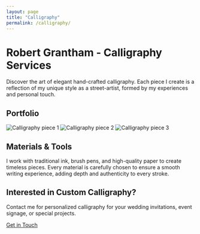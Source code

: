 ```yaml
---
layout: page
title: "Calligraphy"
permalink: /calligraphy/
---
```


<div class="calligraphy-page">
  
  <h1>Robert Grantham - Calligraphy Services</h1>
  <p>Discover the art of elegant hand-crafted calligraphy. Each piece I create is a reflection of my unique style as a street-artist, formed by my experiences and personal touch.</p>
  
  <h2>Portfolio</h2>
  <div class="calligraphy-gallery">
    <img src="/assets/images/calligraphy1.jpg" alt="Calligraphy piece 1">
    <img src="/assets/images/calligraphy2.jpg" alt="Calligraphy piece 2">
    <img src="/assets/images/calligraphy3.jpg" alt="Calligraphy piece 3">
    <!-- Add more images as needed -->
  </div>
  
  <section class="tools-section">
    <h2>Materials & Tools</h2>
    <p>I work with traditional ink, brush pens, and high-quality paper to create timeless pieces. Every material is carefully chosen to ensure a smooth writing experience, adding depth and authenticity to every stroke.</p>
  </section>
  
  <div class="call-to-action">
    <h2>Interested in Custom Calligraphy?</h2>
    <p>Contact me for personalized calligraphy for your wedding invitations, event signage, or special projects.</p>
    <a href="mailto:robertgrantham40@gmail.com">Get in Touch</a>
  </div>

</div>
